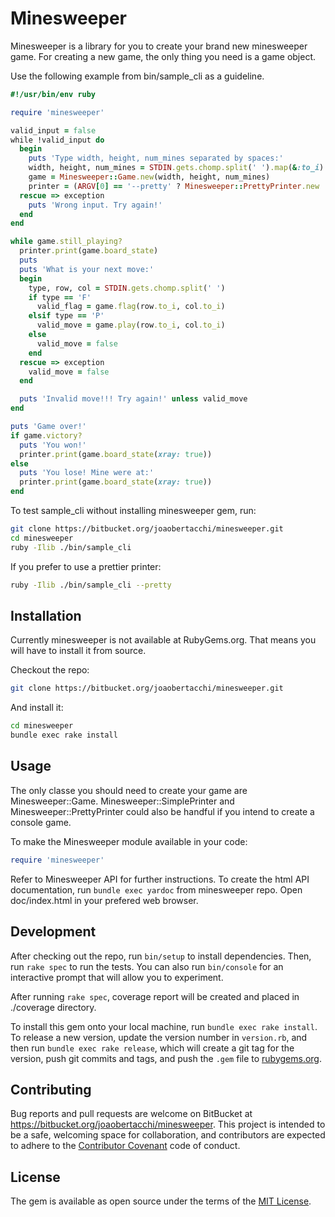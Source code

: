 # Minesweeper

Minesweeper is a library for you to create your brand new minesweeper game.
For creating a new game, the only thing you need is a game object.

Use the following example from bin/sample_cli as a guideline.

```ruby
#!/usr/bin/env ruby

require 'minesweeper'

valid_input = false
while !valid_input do
  begin
    puts 'Type width, height, num_mines separated by spaces:'
    width, height, num_mines = STDIN.gets.chomp.split(' ').map(&:to_i)
    game = Minesweeper::Game.new(width, height, num_mines)
    printer = (ARGV[0] == '--pretty' ? Minesweeper::PrettyPrinter.new : Minesweeper::SimplePrinter.new)
  rescue => exception
    puts 'Wrong input. Try again!'
  end
end

while game.still_playing?
  printer.print(game.board_state)
  puts
  puts 'What is your next move:'
  begin
    type, row, col = STDIN.gets.chomp.split(' ')
    if type == 'F'
      valid_flag = game.flag(row.to_i, col.to_i)
    elsif type == 'P'
      valid_move = game.play(row.to_i, col.to_i)
    else
      valid_move = false
    end
  rescue => exception
    valid_move = false
  end

  puts 'Invalid move!!! Try again!' unless valid_move
end

puts 'Game over!'
if game.victory?
  puts 'You won!'
  printer.print(game.board_state(xray: true))
else
  puts 'You lose! Mine were at:'
  printer.print(game.board_state(xray: true))
end
```

To test sample_cli without installing minesweeper gem, run:

```bash
git clone https://bitbucket.org/joaobertacchi/minesweeper.git
cd minesweeper
ruby -Ilib ./bin/sample_cli
```

If you prefer to use a prettier printer:

```bash
ruby -Ilib ./bin/sample_cli --pretty
```

## Installation

Currently minesweeper is not available at RubyGems.org.
That means you will have to install it from source.

Checkout the repo:

```bash
git clone https://bitbucket.org/joaobertacchi/minesweeper.git
```

And install it:

```bash
cd minesweeper
bundle exec rake install
```

## Usage

The only classe you should need to create your game are Minesweeper::Game.
Minesweeper::SimplePrinter and Minesweeper::PrettyPrinter could also be handful if you
intend to create a console game.

To make the Minesweeper module available in your code:

```ruby
require 'minesweeper'
```

Refer to Minesweeper API for further instructions.
To create the html API documentation, run `bundle exec yardoc` from minesweeper repo.
Open doc/index.html in your prefered web browser.


## Development

After checking out the repo, run `bin/setup` to install dependencies. Then, run `rake spec` to run the tests. You can also run `bin/console` for an interactive prompt that will allow you to experiment.

After running `rake spec`, coverage report will be created and placed in ./coverage directory.

To install this gem onto your local machine, run `bundle exec rake install`. To release a new version, update the version number in `version.rb`, and then run `bundle exec rake release`, which will create a git tag for the version, push git commits and tags, and push the `.gem` file to [rubygems.org](https://rubygems.org).

## Contributing

Bug reports and pull requests are welcome on BitBucket at https://bitbucket.org/joaobertacchi/minesweeper. This project is intended to be a safe, welcoming space for collaboration, and contributors are expected to adhere to the [Contributor Covenant](http://contributor-covenant.org) code of conduct.


## License

The gem is available as open source under the terms of the [MIT License](http://opensource.org/licenses/MIT).

